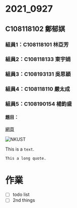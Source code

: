 # 2021_0927

## C108118102 鄭郁娸

### 組員1：C108118101 林亞芳
### 組員2：C108118133 東宇娟
### 組員3：C108193131 吳思穎
### 組員4：C108118110 嚴太成
### 組員5：C108190154 楊鈞盛

#### 題目：

[網頁](https://www.nkust.edu.tw/)

![NKUST](https://www.nkust.edu.tw/var/file/0/1000/img/513/182513897.png )


This is a `text`.

```
This a long quote.
```
# 作業

- [ ] todo list
- [ ] 2nd things

